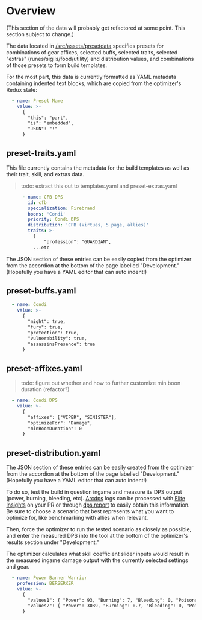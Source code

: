 # Overview

(This section of the data will probably get refactored at some point. This section subject to change.)

The data located in [/src/assets/presetdata](../../../src/assets/presetdata) specifies presets for combinations of gear affixes, selected buffs, selected traits, selected "extras" (runes/sigils/food/utility) and distribution values, and combinations of those presets to form build templates.

For the most part, this data is currently formatted as YAML metadata containing indented text blocks, which are copied from the optimizer's Redux state:

```yaml
  - name: Preset Name
    value: >-
      {
        "this": "part",
        "is": "embedded",
        "JSON": "!"
      }
```

## preset-traits.yaml

This file currently contains the metadata for the build templates as well as their trait, skill, and extras data.

> todo: extract this out to templates.yaml and preset-extras.yaml

```yaml
      - name: CFB DPS
        id: cfb
        specialization: Firebrand
        boons: 'Condi'
        priority: Condi DPS
        distribution: 'CFB (Virtues, 5 page, allies)'
        traits: >-
          {
              "profession": "GUARDIAN",
          ...etc
```

The JSON section of these entries can be easily copied from the optimizer from the accordion at the bottom of the page labelled "Development." (Hopefully you have a YAML editor that can auto indent!)

## preset-buffs.yaml

```yaml
  - name: Condi
    value: >-
      {
        "might": true,
        "fury": true,
        "protection": true,
        "vulnerability": true,
        "assassinsPresence": true
      }
```

## preset-affixes.yaml

> todo: figure out whether and how to further customize min boon duration (refactor?)

```yaml
  - name: Condi DPS
    value: >-
      {
        "affixes": ["VIPER", "SINISTER"],
        "optimizeFor": "Damage",
        "minBoonDuration": 0
      }
```

## preset-distribution.yaml

The JSON section of these entries can be easily created from the optimizer from the accordion at the bottom of the page labelled "Development." (Hopefully you have a YAML editor that can auto indent!)

To do so, test the build in question ingame and measure its DPS output (power, burning, bleeding, etc). [Arcdps](https://www.deltaconnected.com/arcdps/) logs can be processed with [Elite Insights](https://github.com/baaron4/GW2-Elite-Insights-Parser) on your PR or through [dps.report](https://dps.report/) to easily obtain this information. Be sure to choose a scenario that best represents what you want to optimize for, like benchmarking with allies when relevant.

Then, force the optimizer to run the tested scenario as closely as possible, and enter the measured DPS into the tool at the bottom of the optimizer's results section under "Development."

The optimizer calculates what skill coefficient slider inputs would result in the measured ingame damage output with the currently selected settings and gear.

```yaml
  - name: Power Banner Warrior
    profession: BERSERKER
    value: >-
      {
        "values1": { "Power": 93, "Burning": 7, "Bleeding": 0, "Poisoned": 0, "Torment": 0, "Confusion": 0 },
        "values2": { "Power": 3089, "Burning": 0.7, "Bleeding": 0, "Poisoned": 0, "Torment": 0, "Confusion": 0 }
      }
```